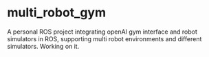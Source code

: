# multi_robot_gym
A personal ROS project integrating  openAI gym interface and robot simulators in ROS, supporting multi robot environments and different simulators. Working on it.
